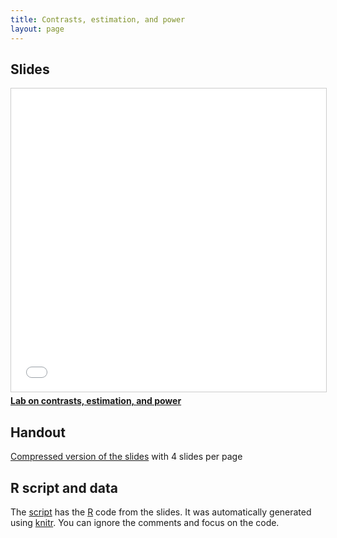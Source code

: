 ```yaml
---
title: Contrasts, estimation, and power
layout: page
---
```



## Slides

<iframe src="//www.slideshare.net/slideshow/embed_code/key/ey5flzKzlTBEoP" width="595" height="485" frameborder="0" marginwidth="0" marginheight="0" scrolling="no" style="border:1px solid #CCC; border-width:1px; margin-bottom:5px; max-width: 100%;" allowfullscreen> </iframe> <div style="margin-bottom:5px"> <strong> <a href="//www.slideshare.net/richardchandler/lab-on-contrasts-estimation-and-power" title="Lab on contrasts, estimation, and power" target="_blank">Lab on contrasts, estimation, and power</a> </strong> </div>


## Handout

[Compressed version of the slides](lab-estimation-power-handout.pdf) with 4 slides per page


## R script and data

The [script](lab-estimation-power.R) has the [R](https://www.r-project.org/) code from the slides. It was automatically generated using [knitr](https://yihui.name/knitr/). You can ignore the comments and focus on the code.


